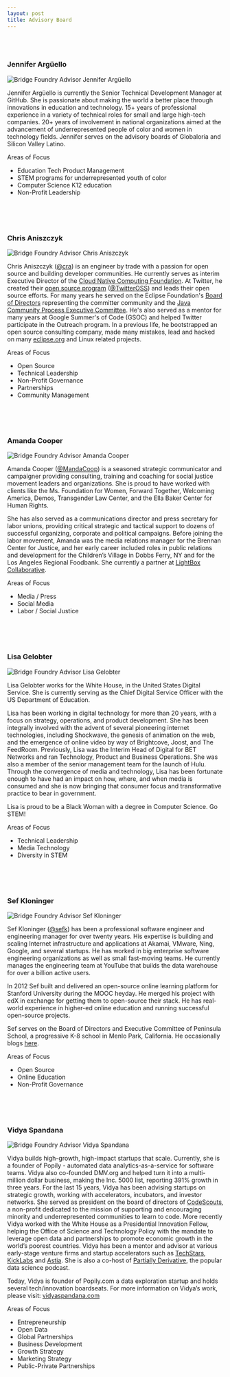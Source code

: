 ```yaml
---
layout: post
title: Advisory Board
---
```


<br />
<br />

### Jennifer Argüello

<img alt="Bridge Foundry Advisor Jennifer Argüello" class="img-circle bridgefoundry-advisors-imgs" src="https://media.licdn.com/media/AAEAAQAAAAAAAARIAAAAJDJlOTBkOWIxLTI0MmUtNDBlZS1hNTA2LTNkNjA0M2RmM2IzNQ.jpg">

Jennifer Argüello is currently the Senior Technical Development Manager at GitHub. She is passionate about making the world a better place through innovations in education and technology.  15+ years of professional experience in a variety of technical roles for small and large high-tech companies.  20+ years of involvement in national organizations aimed at the advancement of underrepresented people of color and women in technology fields.  Jennifer serves on the advisory boards of Globaloria and Silicon Valley Latino.

Areas of Focus

- Education Tech Product Management
- STEM programs for underrepresented youth of color
- Computer Science K12 education
- Non-Profit Leadership

<br />
<br />
<br />

### Chris Aniszczyk

<img alt="Bridge Foundry Advisor Chris Aniszczyk" class="img-circle bridgefoundry-advisors-imgs" src="https://media.licdn.com/mpr/mpr/shrinknp_400_400/p/3/000/035/29b/2ddb4a1.jpg">

Chris Aniszczyk ([@cra](https://twitter.com/cra)) is an engineer by trade with a passion for open source and building developer communities. He currently serves as interim Executive Director of the [Cloud Native Computing Foundation](http://cncf.io/). At Twitter, he created their [open source program](https://engineering.twitter.com/opensource) ([@TwitterOSS](https://twitter.com/twitteross)) and leads their open source efforts. For many years he served on the Eclipse Foundation's [Board of Directors](https://eclipse.org/org/foundation/directors.php) representing the committer community and the [Java Community Process Executive Committee](https://jcp.org/en/participation/committee). He's also served as a mentor for many years at Google Summer's of Code (GSOC) and helped Twitter participate in the Outreach program. In a previous life, he bootstrapped an open source consulting company, made many mistakes, lead and hacked on many [eclipse.org](http://eclipse.org/) and Linux related projects.

Areas of Focus

- Open Source
- Technical Leadership
- Non-Profit Governance
- Partnerships
- Community Management

<br />
<br />
<br />

###  Amanda Cooper

<img alt="Bridge Foundry Advisor Amanda Cooper" class="img-circle bridgefoundry-advisors-imgs" src="https://media.licdn.com/media/p/8/005/0b7/130/18a8910.jpg">

Amanda Cooper ([@MandaCoop](https://twitter.com/MandaCoop)) is a seasoned strategic communicator and campaigner providing consulting, training and coaching for social justice movement leaders and organizations. She is proud to have worked with clients like the Ms. Foundation for Women, Forward Together, Welcoming America, Demos, Transgender Law Center, and the Ella Baker Center for Human Rights.

She has also served as a communications director and press secretary for labor unions, providing critical strategic and tactical support to dozens of successful organizing, corporate and political campaigns. Before joining the labor movement, Amanda was the media relations manager for the Brennan Center for Justice, and her early career included roles in public relations and development for the Children’s Village in Dobbs Ferry, NY and for the Los Angeles Regional Foodbank. She currently a partner at [LightBox Collaborative](http://www.lightboxcollaborative.com/).

Areas of Focus

- Media / Press
- Social Media
- Labor / Social Justice

<br />
<br />
<br />

### Lisa Gelobter

<img alt="Bridge Foundry Advisor Lisa Gelobter" class="img-circle bridgefoundry-advisors-imgs" src="https://media.licdn.com/media/AAEAAQAAAAAAAAUYAAAAJDcyODAzNzY1LTg2MjItNDAwOS1hMTBlLTM3NzgxMGRlMGYzZQ.jpg">

Lisa Gelobter works for the White House, in the United States Digital Service. She is currently serving as the Chief Digital Service Officer with the US Department of Education.

Lisa has been working in digital technology for more than 20 years, with a focus on strategy, operations, and product development. She has been integrally involved with the advent of several pioneering internet technologies, including Shockwave, the genesis of animation on the web, and the emergence of online video by way of Brightcove, Joost, and The FeedRoom. Previously, Lisa was the Interim Head of Digital for BET Networks and ran Technology, Product and Business Operations. She was also a member of the senior management team for the launch of Hulu. Through the convergence of media and technology, Lisa has been fortunate enough to have had an impact on how, where, and when media is consumed and she is now bringing that consumer focus and transformative practice to bear in government.

Lisa is proud to be a Black Woman with a degree in Computer Science. Go STEM!

Areas of Focus

- Technical Leadership
- Media Technology
- Diversity in STEM

<br />
<br />
<br />

### Sef Kloninger

<img alt="Bridge Foundry Advisor Sef Kloninger" class="img-circle bridgefoundry-advisors-imgs" src="https://media.licdn.com/media/AAEAAQAAAAAAAAKCAAAAJGRkMTE3NTQyLTJlNzMtNGIxMy04MmEwLTFjZWY0NDE4MTE3ZQ.jpg">

Sef Kloninger ([@sefk](https://twitter.com/sefk)) has been a professional software engineer and engineering manager for over twenty years. His expertise is building and scaling Internet infrastructure and applications at Akamai, VMware, Ning, Google, and several startups. He has worked in big enterprise software engineering organizations as well as small fast-moving teams. He currently manages the engineering team at YouTube that builds the data warehouse for over a billion active users.

In 2012 Sef built and delivered an open-source online learning platform for Stanford University during the MOOC heyday. He merged his project with edX in exchange for getting them to open-source their stack. He has real-world experience in higher-ed online education and running successful open-source projects.

Sef serves on the Board of Directors and Executive Committee of Peninsula School, a progressive K-8 school in Menlo Park, California. He occasionally blogs [here](https://sef.kloninger.com/).

Areas of Focus

- Open Source
- Online Education
- Non-Profit Governance

<br />
<br />
<br />

### Vidya Spandana

<img alt="Bridge Foundry Advisor Vidya Spandana" class="img-circle bridgefoundry-advisors-imgs" src="https://pbs.twimg.com/profile_images/632773269108621312/Z8bhwTNu.jpg">

Vidya builds high-growth, high-impact startups that scale. Currently, she is a founder of Popily - automated data analytics-as-a-service for software teams. Vidya also co-founded DMV.org and helped turn it into a multi-million dollar business, making the Inc. 5000 list, reporting 391% growth in three years. For the last 15 years, Vidya has been advising startups on strategic growth, working with accelerators, incubators, and investor networks. She served as president on the board of directors of [CodeScouts](http://www.codescouts.org), a non-profit dedicated to the mission of supporting and encouraging minority and underrepresented communities to learn to code. More recently Vidya worked with the White House as a Presidential Innovation Fellow, helping the Office of Science and Technology Policy with the mandate to leverage open data and partnerships to promote economic growth in the world’s poorest countries. Vidya has been a mentor and advisor at various early-stage venture firms and startup accelerators such as [TechStars](http://www.techstars.com/), [KickLabs](http://transmediacapital.com/) and [Astia](http://astia.org/). She is also a co-host of [Partially Derivative](http://partiallyderivative.com/), the popular data science podcast.

Today, Vidya is founder of Popily.com a data exploration startup and holds several tech/innovation boardseats.  For more information on Vidya’s work, please visit: [vidyaspandana.com](http://www.vidyaspandana.com/)

Areas of Focus

- Entrepreneurship
- Open Data
- Global Partnerships
- Business Development
- Growth Strategy
- Marketing Strategy
- Public-Private Partnerships
